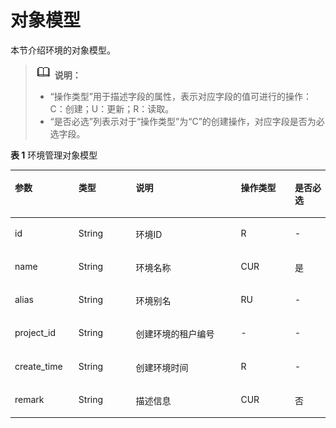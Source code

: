 # 对象模型<a name="apig-phapi-180713051"></a>

本节介绍环境的对象模型。

>![](public_sys-resources/icon-note.gif) **说明：**   
>-   “操作类型”用于描述字段的属性，表示对应字段的值可进行的操作：  
>    C：创建；U：更新；R：读取。  
>-   “是否必选”列表示对于“操作类型”为“C”的创建操作，对应字段是否为必选字段。  

**表 1**  环境管理对象模型

<a name="table61885012"></a>
<table><thead align="left"><tr id="row33851179"><th class="cellrowborder" valign="top" width="20.202020202020204%" id="mcps1.2.6.1.1"><p id="p57590974"><a name="p57590974"></a><a name="p57590974"></a>参数</p>
</th>
<th class="cellrowborder" valign="top" width="18.18181818181818%" id="mcps1.2.6.1.2"><p id="p34357326"><a name="p34357326"></a><a name="p34357326"></a>类型</p>
</th>
<th class="cellrowborder" valign="top" width="33.33333333333333%" id="mcps1.2.6.1.3"><p id="p31480002"><a name="p31480002"></a><a name="p31480002"></a>说明</p>
</th>
<th class="cellrowborder" valign="top" width="17.17171717171717%" id="mcps1.2.6.1.4"><p id="p66852227"><a name="p66852227"></a><a name="p66852227"></a>操作类型</p>
</th>
<th class="cellrowborder" valign="top" width="11.111111111111112%" id="mcps1.2.6.1.5"><p id="p46321272"><a name="p46321272"></a><a name="p46321272"></a>是否必选</p>
</th>
</tr>
</thead>
<tbody><tr id="row61035529"><td class="cellrowborder" valign="top" width="20.202020202020204%" headers="mcps1.2.6.1.1 "><p id="p44930848"><a name="p44930848"></a><a name="p44930848"></a>id</p>
</td>
<td class="cellrowborder" valign="top" width="18.18181818181818%" headers="mcps1.2.6.1.2 "><p id="p15520034"><a name="p15520034"></a><a name="p15520034"></a>String</p>
</td>
<td class="cellrowborder" valign="top" width="33.33333333333333%" headers="mcps1.2.6.1.3 "><p id="p49163257"><a name="p49163257"></a><a name="p49163257"></a>环境ID</p>
</td>
<td class="cellrowborder" valign="top" width="17.17171717171717%" headers="mcps1.2.6.1.4 "><p id="p22800909"><a name="p22800909"></a><a name="p22800909"></a>R</p>
</td>
<td class="cellrowborder" valign="top" width="11.111111111111112%" headers="mcps1.2.6.1.5 "><p id="p34934341"><a name="p34934341"></a><a name="p34934341"></a>-</p>
</td>
</tr>
<tr id="row45973618"><td class="cellrowborder" valign="top" width="20.202020202020204%" headers="mcps1.2.6.1.1 "><p id="p32875612"><a name="p32875612"></a><a name="p32875612"></a>name</p>
</td>
<td class="cellrowborder" valign="top" width="18.18181818181818%" headers="mcps1.2.6.1.2 "><p id="p45678943"><a name="p45678943"></a><a name="p45678943"></a>String</p>
</td>
<td class="cellrowborder" valign="top" width="33.33333333333333%" headers="mcps1.2.6.1.3 "><p id="p9006882"><a name="p9006882"></a><a name="p9006882"></a>环境名称</p>
</td>
<td class="cellrowborder" valign="top" width="17.17171717171717%" headers="mcps1.2.6.1.4 "><p id="p58468813"><a name="p58468813"></a><a name="p58468813"></a>CUR</p>
</td>
<td class="cellrowborder" valign="top" width="11.111111111111112%" headers="mcps1.2.6.1.5 "><p id="p38353417"><a name="p38353417"></a><a name="p38353417"></a>是</p>
</td>
</tr>
<tr id="row9636437"><td class="cellrowborder" valign="top" width="20.202020202020204%" headers="mcps1.2.6.1.1 "><p id="p42353900"><a name="p42353900"></a><a name="p42353900"></a>alias</p>
</td>
<td class="cellrowborder" valign="top" width="18.18181818181818%" headers="mcps1.2.6.1.2 "><p id="p8113896"><a name="p8113896"></a><a name="p8113896"></a>String</p>
</td>
<td class="cellrowborder" valign="top" width="33.33333333333333%" headers="mcps1.2.6.1.3 "><p id="p53245873"><a name="p53245873"></a><a name="p53245873"></a>环境别名</p>
</td>
<td class="cellrowborder" valign="top" width="17.17171717171717%" headers="mcps1.2.6.1.4 "><p id="p17948462"><a name="p17948462"></a><a name="p17948462"></a>RU</p>
</td>
<td class="cellrowborder" valign="top" width="11.111111111111112%" headers="mcps1.2.6.1.5 "><p id="p44539336"><a name="p44539336"></a><a name="p44539336"></a>-</p>
</td>
</tr>
<tr id="row65309707"><td class="cellrowborder" valign="top" width="20.202020202020204%" headers="mcps1.2.6.1.1 "><p id="p55594906"><a name="p55594906"></a><a name="p55594906"></a>project_id</p>
</td>
<td class="cellrowborder" valign="top" width="18.18181818181818%" headers="mcps1.2.6.1.2 "><p id="p6893562"><a name="p6893562"></a><a name="p6893562"></a>String</p>
</td>
<td class="cellrowborder" valign="top" width="33.33333333333333%" headers="mcps1.2.6.1.3 "><p id="p21507667"><a name="p21507667"></a><a name="p21507667"></a>创建环境的租户编号</p>
</td>
<td class="cellrowborder" valign="top" width="17.17171717171717%" headers="mcps1.2.6.1.4 "><p id="p64399436"><a name="p64399436"></a><a name="p64399436"></a>-</p>
</td>
<td class="cellrowborder" valign="top" width="11.111111111111112%" headers="mcps1.2.6.1.5 "><p id="p48971789"><a name="p48971789"></a><a name="p48971789"></a>-</p>
</td>
</tr>
<tr id="row38092920"><td class="cellrowborder" valign="top" width="20.202020202020204%" headers="mcps1.2.6.1.1 "><p id="p65627705"><a name="p65627705"></a><a name="p65627705"></a>create_time</p>
</td>
<td class="cellrowborder" valign="top" width="18.18181818181818%" headers="mcps1.2.6.1.2 "><p id="p14243927"><a name="p14243927"></a><a name="p14243927"></a>String</p>
</td>
<td class="cellrowborder" valign="top" width="33.33333333333333%" headers="mcps1.2.6.1.3 "><p id="p12907449"><a name="p12907449"></a><a name="p12907449"></a>创建环境时间</p>
</td>
<td class="cellrowborder" valign="top" width="17.17171717171717%" headers="mcps1.2.6.1.4 "><p id="p38870472"><a name="p38870472"></a><a name="p38870472"></a>R</p>
</td>
<td class="cellrowborder" valign="top" width="11.111111111111112%" headers="mcps1.2.6.1.5 "><p id="p61500523"><a name="p61500523"></a><a name="p61500523"></a>-</p>
</td>
</tr>
<tr id="row16633800"><td class="cellrowborder" valign="top" width="20.202020202020204%" headers="mcps1.2.6.1.1 "><p id="p5160549"><a name="p5160549"></a><a name="p5160549"></a>remark</p>
</td>
<td class="cellrowborder" valign="top" width="18.18181818181818%" headers="mcps1.2.6.1.2 "><p id="p15351306"><a name="p15351306"></a><a name="p15351306"></a>String</p>
</td>
<td class="cellrowborder" valign="top" width="33.33333333333333%" headers="mcps1.2.6.1.3 "><p id="p35496288"><a name="p35496288"></a><a name="p35496288"></a>描述信息</p>
</td>
<td class="cellrowborder" valign="top" width="17.17171717171717%" headers="mcps1.2.6.1.4 "><p id="p56627086"><a name="p56627086"></a><a name="p56627086"></a>CUR</p>
</td>
<td class="cellrowborder" valign="top" width="11.111111111111112%" headers="mcps1.2.6.1.5 "><p id="p23391293"><a name="p23391293"></a><a name="p23391293"></a>否</p>
</td>
</tr>
</tbody>
</table>

